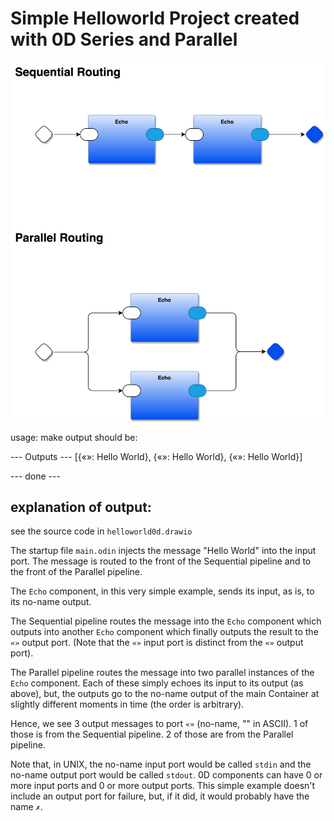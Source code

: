 # Simple Helloworld Project created with 0D Series and Parallel

![](doc/helloworld0d-main.drawio.svg)

usage: make
output should be:

--- Outputs ---
[{«»: Hello World},
{«»: Hello World},
{«»: Hello World}]


--- done ---

## explanation of output: 

see the source code in `helloworld0d.drawio`

The startup file `main.odin` injects the message "Hello World" into the input port. The message is routed to the front of the Sequential pipeline and to the front of the Parallel pipeline.

The `Echo` component, in this very simple example, sends its input, as is, to its no-name output. 

The Sequential pipeline routes the message into the `Echo` component which outputs into another `Echo` component which finally outputs the result to the `«»` output port. (Note that the `«»` input port is distinct from the `«»` output port). 

The Parallel pipeline routes the message into two parallel instances of the `Echo` component. Each of these simply echoes its input to its output (as above), but, the outputs go to the no-name output of the main Container at slightly different moments in time (the order is arbitrary).

Hence, we see 3 output messages to port `«»` (no-name, "" in ASCII). 1 of those is from the Sequential pipeline. 2 of those are from the Parallel pipeline.

Note that, in UNIX, the no-name input port would be called `stdin` and the no-name output port would be called `stdout`. 0D components can have 0 or more input ports and 0 or more output ports. This simple example doesn't include an output port for failure, but, if it did, it would probably have the name `✗`.


